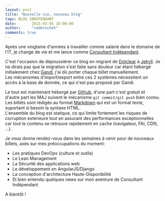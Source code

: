 ```yaml
---
layout: post
title: "Nouvelle vie, nouveau blog"
tags: BLOG INDEPENDANT
date:       2015-03-05 10:00:00
author:     "sebbrochet"
comments: true
---
```


Après une vingtaine d'années à travailler comme salarié dans le domaine de l'IT, je change de vie et me lance comme [Consultant Indépendant](http://cloudenza.com).  

C'est l'occasion de dépoussiérer ce blog en migrant de [Dotclear](http://dotclear.org/) à [Jekyll](http://jekyllrb.com/). Je ne dirais pas que la migration s'est faite sans douleur car étant hébergé initialement chez [Gandi](https://www.gandi.net/), j'ai dû porter chaque billet manuellement.  
Les mécanismes d'import/export entre ces 2 systèmes nécessitent un accès à la base de donnée, ce qui n'est pas proposé par Gandi.  

Le tout est maintenant hébergé par [Github](https://github.com/), d'une part c'est gratuit et d'autre part les MAJ suivent le mécanisme ```git commit/git push``` bien connu.  
Les billets sont rédigés au format [Markdown](http://fr.wikipedia.org/wiki/Markdown) qui est un format texte, suportant si besoin la syntaxe HTML.  
L'ensemble du blog est statique, ce qui limite fortement les risques de corruption extérieure tout en assurant des performances exceptionnelles car tout le contenu se retrouve rapidement en cache (navigateur, FAI, CDN, ...).  

Je vous donne rendez-vous dans les semaines à venir pour de nouveaux billets, axés sur mes préoccupations du moment:  

* Les pratiques DevOps (culture et outils)
* Le Lean Management
* La Sécurité des applications web
* Le développement en AngularJS/Django
* La conception d'architecture Haute-Disponibilité
* Et bien entendu quelques news sur mon aventure de Consultant Indépendant

A bientôt !
